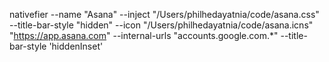 nativefier --name "Asana" --inject "/Users/philhedayatnia/code/asana.css" --title-bar-style "hidden" --icon "/Users/philhedayatnia/code/asana.icns" "https://app.asana.com" --internal-urls "accounts\.google\.com.*" --title-bar-style 'hiddenInset'
